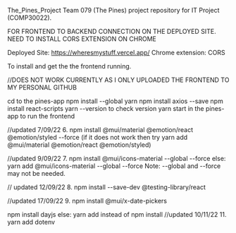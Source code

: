 The_Pines_Project
Team 079 (The Pines) project repository for IT Project (COMP30022).

FOR FRONTEND TO BACKEND CONNECTION ON THE DEPLOYED SITE. NEED TO INSTALL CORS EXTENSION ON CHROME

Deployed Site: https://wheresmystuff.vercel.app/ Chrome extension: CORS

To install and get the the frontend running. 

//DOES NOT WORK CURRENTLY AS I ONLY UPLOADED THE FRONTEND TO MY PERSONAL GITHUB

cd to the pines-app
npm install --global yarn
npm install axios --save
npm install react-scripts
yarn --version to check version
yarn start in the pines-app to run the frontend

//updated 7/09/22 6. npm install @mui/material @emotion/react @emotion/styled --force (if it does not work then try yarn add @mui/material @emotion/react @emotion/styled)

//updated 9/09/22 7. npm install @mui/icons-material --global --force else: yarn add @mui/icons-material --global --force Note: --global and --force may not be needed.

// updated 12/09/22 8. npm install --save-dev @testing-library/react

//updated 17/09/22 9. npm install @mui/x-date-pickers

npm install dayjs else: yarn add instead of npm install
//updated 10/11/22 11. yarn add dotenv
